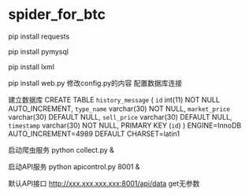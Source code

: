 # spider_for_btc

pip install requests

pip install pymysql

pip install lxml

pip install web.py
修改config.py的内容 配置数据库连接

建立数据库 
CREATE TABLE `history_message` (
  `id` int(11) NOT NULL AUTO_INCREMENT,
  `type_name` varchar(30) NOT NULL,
  `market_price` varchar(30) DEFAULT NULL,
  `sell_price` varchar(30) DEFAULT NULL,
  `timestamp` varchar(30) NOT NULL,
  PRIMARY KEY (`id`)
) ENGINE=InnoDB AUTO_INCREMENT=4989 DEFAULT CHARSET=latin1

启动爬虫服务 python collect.py &

启动API服务 python apicontrol.py 8001 &

默认API接口 http://xxx.xxx.xxx.xxx:8001/api/data get无参数
